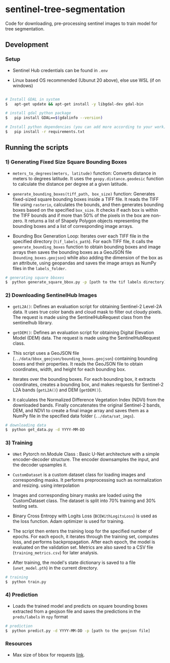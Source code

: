 # sentinel-tree-segmentation
Code for downloading, pre-processing sentinel images to train model for tree segmentation.

## Development
### Setup
- Sentinel Hub credentials can be found in `.env`

- Linux based OS recommended (Ubunut 20 above), else use WSL (if on windows)
```bash

# Install GDAL in system
$   apt-get update && apt-get install -y libgdal-dev gdal-bin

# install gdal python package
$   pip install GDAL==$(gdalinfo --version)

# Install python dependencies (you can add more according to your work). 
$   pip install -r requirements.txt

```

## Running the scripts
### 1) Generating Fixed Size Square Bounding Boxes
- `meters_to_degrees(meters, latitude)` function: Converts distance in meters to degrees latitude. It uses the `geopy.distance.geodesic` function to calculate the distance per degree at a given latitude.

- `generate_bounding_boxes(tiff_path, box_size)` function: Generates fixed-sized square bounding boxes inside a TIFF file. It reads the TIFF file using `rasterio`, calculates the bounds, and then generates bounding boxes based on the specified `box_size`. It checks if each box is within the TIFF bounds and if more than 50% of the pixels in the box are non-zero. It returns a list of Shapely Polygon objects representing the bounding boxes and a list of corresponding image arrays.

- Bounding Box Generation Loop: Iterates over each TIFF file in the specified directory (`tif_labels_path`). For each TIFF file, it calls the `generate_bounding_boxes` function to obtain bounding boxes and image arrays then saves the bounding boxes as a GeoJSON file (`bounding_boxes.geojson`) while also adding the dimension of the box as an attribute, using geopandas and saves the image arrays as NumPy files in the `labels_folder`.

```bash
# generating square bboxes
$  python generate_square_bbox.py -p [path to the tif labels directory]
```

### 2) Downloading SentinelHub Images
- `getL2A()`: Defines an evaluation script for obtaining Sentinel-2 Level-2A data. It uses true color bands and cloud mask to filter out cloudy pixels. The request is made using the SentinelHubRequest class from the sentinelhub library.

- `getDEM()`: Defines an evaluation script for obtaining Digital Elevation Model (DEM) data. The request is made using the SentinelHubRequest class.

- This script uses a GeoJSON file (`../data/bbox_geojson/bounding_boxes.geojson`) containing bounding boxes and their properties. It reads the GeoJSON file to obtain coordinates, width, and height for each bounding box.

- Iterates over the bounding boxes. For each bounding box, it extracts coordinates, creates a bounding box, and makes requests for Sentinel-2 L2A bands (`getL2A()`) and DEM (`getDEM()`).
- It calculates the Normalized Difference Vegetation Index (NDVI) from the downloaded bands.
Finally concatenates the original Sentinel-2 bands, DEM, and NDVI to create a final image array and saves them as a NumPy file in the specified data folder (`../data/sat_imgs`).

```bash
# downloading data
$  python get_data.py -d YYYY-MM-DD
```
### 3) Training
- `UNet` Pytorch nn.Module Class : Basic U-Net architecture with a simple encoder-decoder structure. The encoder downsamples the input, and the decoder upsamples it.

- `CustomDataset` is a custom dataset class for loading images and corresponding masks.
It performs preprocessing such as normalization and resizing.
using interpolation

- Images and corresponding binary masks are loaded using the CustomDataset class. The dataset is split into 70% training and 30% testing sets. 

- Binary Cross Entropy with Logits Loss (`BCEWithLogitsLoss`) is used as the loss function. Adam optimizer is used for training.

- The script then enters the training loop for the specified number of epochs. For each epoch, it iterates through the training set, computes loss, and performs backpropagation.
After each epoch, the model is evaluated on the validation set. Metrics are also saved to a CSV file (`training_metrics.csv`) for later analysis.

- After training, the model's state dictionary is saved to a file (`unet_model.pth`) in the current directory.

```bash
# training
$  python train.py
```

### 4) Prediction
- Loads the trained model and predicts on square bounding boxes extracted from a geojson file and saves the predictions in the `preds/labels` in `npy` format

```bash
# prediction
$  python predict.py -d YYYY-MM-DD -p [path to the geojson file]
```

### Resources
- Max size of bbox for requests [link](https://docs.sentinel-hub.com/api/latest/api/overview/processing-unit/).

